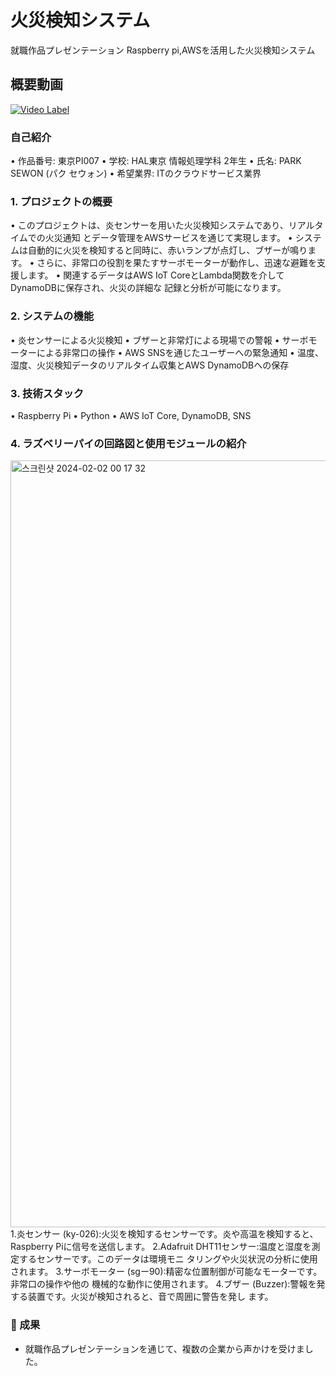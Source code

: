 # 火災検知システム
就職作品プレゼンテーション
Raspberry pi,AWSを活用した火災検知システム


## 概要動画
[![Video Label](http://img.youtube.com/vi/odktV89QTxg/0.jpg)](https://youtu.be/odktV89QTxg)

### 自己紹介
• 作品番号: 東京PI007
• 学校: HAL東京 情報処理学科 2年生 • 氏名: PARK SEWON
(パク セウォン)
• 希望業界: ITのクラウドサービス業界

### 1. プロジェクトの概要
• このプロジェクトは、炎センサーを用いた火災検知システムであり、リアルタイムでの火災通知 とデータ管理をAWSサービスを通じて実現します。
• システムは自動的に火災を検知すると同時に、赤いランプが点灯し、ブザーが鳴ります。 • さらに、非常口の役割を果たすサーボモーターが動作し、迅速な避難を支援します。
• 関連するデータはAWS IoT CoreとLambda関数を介してDynamoDBに保存され、火災の詳細な 記録と分析が可能になります。

### 2. システムの機能
• 炎センサーによる火災検知
• ブザーと非常灯による現場での警報 • サーボモーターによる非常口の操作
• AWS SNSを通じたユーザーへの緊急通知
• 温度、湿度、火災検知データのリアルタイム収集とAWS DynamoDBへの保存

### 3. 技術スタック
• Raspberry Pi
• Python
• AWS IoT Core, DynamoDB, SNS

### 4. ラズベリーパイの回路図と使用モジュールの紹介
<img width="1227" alt="스크린샷 2024-02-02 00 17 32" src="https://github.com/parkminmull/kasaisystemproject/assets/114851426/b5a4eac0-d18f-48c7-8525-72ff744cd9d6">
1.炎センサー (ky-026):火災を検知するセンサーです。炎や高温を検知すると、 Raspberry Piに信号を送信します。
2.Adafruit DHT11センサー:温度と湿度を測定するセンサーです。このデータは環境モニ タリングや火災状況の分析に使用されます。
3.サーボモーター (sgー90):精密な位置制御が可能なモーターです。非常口の操作や他の 機械的な動作に使用されます。
4.ブザー (Buzzer):警報を発する装置です。火災が検知されると、音で周囲に警告を発し ます。








### 🎯 成果
- 就職作品プレゼンテーションを通じて、複数の企業から声かけを受けました。


